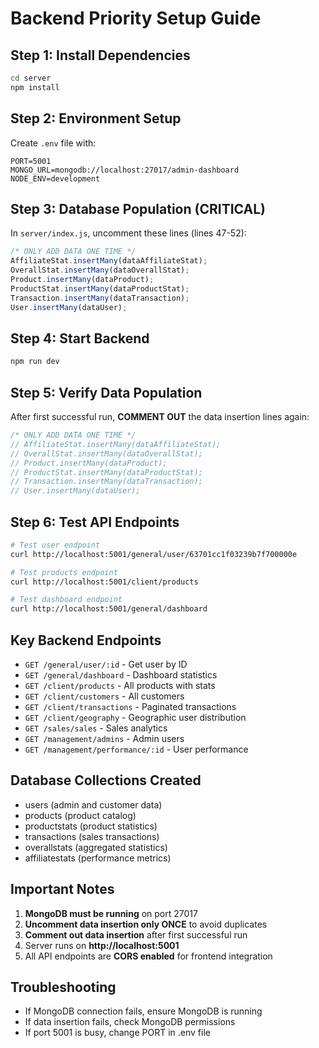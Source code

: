 # Backend Priority Setup Guide

## Step 1: Install Dependencies
```bash
cd server
npm install
```

## Step 2: Environment Setup
Create `.env` file with:
```env
PORT=5001
MONGO_URL=mongodb://localhost:27017/admin-dashboard
NODE_ENV=development
```

## Step 3: Database Population (CRITICAL)
In `server/index.js`, uncomment these lines (lines 47-52):

```javascript
/* ONLY ADD DATA ONE TIME */
AffiliateStat.insertMany(dataAffiliateStat);
OverallStat.insertMany(dataOverallStat);
Product.insertMany(dataProduct);
ProductStat.insertMany(dataProductStat);
Transaction.insertMany(dataTransaction);
User.insertMany(dataUser);
```

## Step 4: Start Backend
```bash
npm run dev
```

## Step 5: Verify Data Population
After first successful run, **COMMENT OUT** the data insertion lines again:
```javascript
/* ONLY ADD DATA ONE TIME */
// AffiliateStat.insertMany(dataAffiliateStat);
// OverallStat.insertMany(dataOverallStat);
// Product.insertMany(dataProduct);
// ProductStat.insertMany(dataProductStat);
// Transaction.insertMany(dataTransaction);
// User.insertMany(dataUser);
```

## Step 6: Test API Endpoints
```bash
# Test user endpoint
curl http://localhost:5001/general/user/63701cc1f03239b7f700000e

# Test products endpoint
curl http://localhost:5001/client/products

# Test dashboard endpoint
curl http://localhost:5001/general/dashboard
```

## Key Backend Endpoints
- `GET /general/user/:id` - Get user by ID
- `GET /general/dashboard` - Dashboard statistics
- `GET /client/products` - All products with stats
- `GET /client/customers` - All customers
- `GET /client/transactions` - Paginated transactions
- `GET /client/geography` - Geographic user distribution
- `GET /sales/sales` - Sales analytics
- `GET /management/admins` - Admin users
- `GET /management/performance/:id` - User performance

## Database Collections Created
- users (admin and customer data)
- products (product catalog)
- productstats (product statistics)
- transactions (sales transactions)
- overallstats (aggregated statistics)
- affiliatestats (performance metrics)

## Important Notes
1. **MongoDB must be running** on port 27017
2. **Uncomment data insertion only ONCE** to avoid duplicates
3. **Comment out data insertion** after first successful run
4. Server runs on **http://localhost:5001**
5. All API endpoints are **CORS enabled** for frontend integration

## Troubleshooting
- If MongoDB connection fails, ensure MongoDB is running
- If data insertion fails, check MongoDB permissions
- If port 5001 is busy, change PORT in .env file